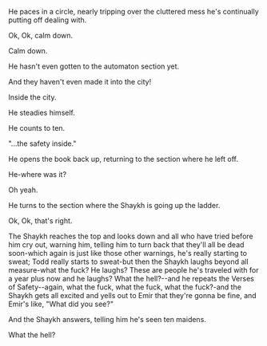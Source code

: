 He paces in a circle, nearly tripping over the cluttered mess he's continually putting off dealing with.

Ok, Ok, calm down.

Calm down.

He hasn't even gotten to the automaton section yet.

And they haven't even made it into the city!

Inside the city.

He steadies himself.

He counts to ten.

"...the safety inside."

He opens the book back up, returning to the section where he left off.

He-where was it?

Oh yeah.

He turns to the section where the Shaykh is going up the ladder.

Ok, Ok, that's right.

The Shaykh reaches the top and looks down and all who have tried before him cry out, warning him, telling him to turn back that they'll all be dead soon-which again is just like those other warnings, he's really starting to sweat; Todd really starts to sweat-but then the Shaykh laughs beyond all measure-what the fuck? He laughs? These are people he's traveled with for a year plus now and he laughs? What the hell?--and he repeats the Verses of Safety--again, what the fuck, what the fuck, what the fuck?-and the Shaykh gets all excited and yells out to Emir that they're gonna be fine, and Emir's like, "What did you see?"

And the Shaykh answers, telling him he's seen ten maidens.

What the hell?